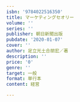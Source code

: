 ```yaml
---
isbn: '9784022516350'
title: マーケティングセオリー
volume: ''
series: ''
publisher: 朝日新聞出版
pubdate: '2020-01-07'
cover: ''
author: 足立光土合朋宏／著
description: ''
price: '0'
genre: ''
target: 一般
format: 単行本
content: 経営

---
```

